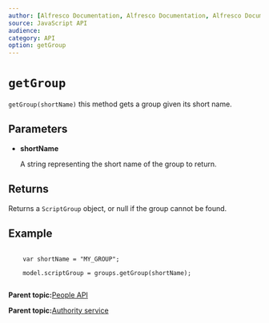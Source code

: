 ```yaml
---
author: [Alfresco Documentation, Alfresco Documentation, Alfresco Documentation]
source: JavaScript API
audience: 
category: API
option: getGroup
---
```


# `getGroup`

`getGroup(shortName)` this method gets a group given its short name.

## Parameters

-   **shortName**

    A string representing the short name of the group to return.


## Returns

Returns a `ScriptGroup` object, or null if the group cannot be found.

## Example

```

    var shortName = "MY_GROUP";

    model.scriptGroup = groups.getGroup(shortName);        
      
```

**Parent topic:**[People API](../references/API-JS-People.md)

**Parent topic:**[Authority service](../references/API-JS-AuthorityService.md)

